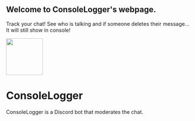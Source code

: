 ## Welcome to ConsoleLogger's webpage. 
Track your chat! See who is talking and if someone deletes their message... It will still show in console! 

<a href="https://discord.com/oauth2/authorize?client_id=842814038315368488&scope=bot%20applications.commands&permissions=-32&">
<img src="https://cdn.discordapp.com/attachments/797171376381231144/842917502618697728/Untitled_drawing1.png" height="100px">
</a>


# ConsoleLogger
ConsoleLogger is a Discord bot that moderates the chat.

